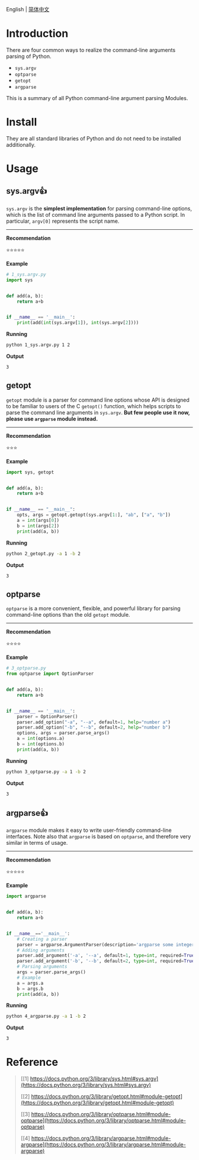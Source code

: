 English | [简体中文](/README.zh.md)
# Introduction
There are four common ways to realize the command-line arguments parsing of Python.
- `sys.argv`
- `optparse`
- `getopt`
- `argparse`

This is a summary of all Python command-line argument parsing Modules.
# Install
They are all standard libraries of Python and do not need to be installed additionally.
# Usage
## sys.argv👍
`sys.argv` is the **simplest implementation** for parsing command-line options, which is the list of command line arguments passed to a Python script. In particular, `argv[0]` represents the script name.

---
**Recommendation**

⭐⭐⭐⭐⭐

**Example**
```python
# 1_sys.argv.py
import sys


def add(a, b):
    return a+b


if __name__ == '__main__':
    print(add(int(sys.argv[1]), int(sys.argv[2])))
```
**Running**
```bash
python 1_sys.argv.py 1 2
```
**Output**
```bash
3
```
## getopt
`getopt` module is a parser for command line options whose API is designed to be familiar to users of the C `getopt()` function, which helps scripts to parse the command line arguments in `sys.argv`. **But few people use it now, please use `argparse` module instead.**

---
**Recommendation**

⭐⭐⭐

**Example**
```python
import sys, getopt


def add(a, b):
    return a+b


if __name__ == "__main__":
    opts, args = getopt.getopt(sys.argv[1:], "ab", ["a", "b"])
    a = int(args[0])
    b = int(args[2])
    print(add(a, b))
```
**Running**
```bash
python 2_getopt.py -a 1 -b 2
```
**Output**
```bash
3
```
## optparse
`optparse` is a more convenient, flexible, and powerful library for parsing command-line options than the old `getopt` module.

---
**Recommendation**

⭐⭐⭐⭐

**Example**
```python
# 3_optparse.py
from optparse import OptionParser


def add(a, b):
    return a+b


if __name__ == '__main__':
    parser = OptionParser()
    parser.add_option("-a", "--a", default=1, help="number a")
    parser.add_option("-b", "--b", default=2, help="number b")
    options, args = parser.parse_args()
    a = int(options.a)
    b = int(options.b)
    print(add(a, b))
```
**Running**
```bash
python 3_optparse.py -a 1 -b 2
```
**Output**
```bash
3
```
## argparse👍
`argparse` module makes it easy to write user-friendly command-line interfaces. Note also that `argparse` is based on `optparse`, and therefore very similar in terms of usage.

---
**Recommendation**

⭐⭐⭐⭐⭐

**Example**
```python
import argparse


def add(a, b):
    return a+b


if __name__=='__main__':
    # Creating a parser
    parser = argparse.ArgumentParser(description='argparse some integers.')
    # Adding arguments
    parser.add_argument('-a', '--a', default=1, type=int, required=True, help='number a')
    parser.add_argument('-b', '--b', default=2, type=int, required=True, help='number b')
    # Parsing arguments
    args = parser.parse_args()
    # Example
    a = args.a
    b = args.b
    print(add(a, b))
```
**Running**
```bash
python 4_argparse.py -a 1 -b 2
```
**Output**
```bash
3
```
# Reference
> [[1] https://docs.python.org/3/library/sys.html#sys.argv](https://docs.python.org/3/library/sys.html#sys.argv)
> 
> [[2] https://docs.python.org/3/library/getopt.html#module-getopt](https://docs.python.org/3/library/getopt.html#module-getopt)
>
> [[3] https://docs.python.org/3/library/optparse.html#module-optparse](https://docs.python.org/3/library/optparse.html#module-optparse)
>
> [[4] https://docs.python.org/3/library/argparse.html#module-argparse](https://docs.python.org/3/library/argparse.html#module-argparse)
